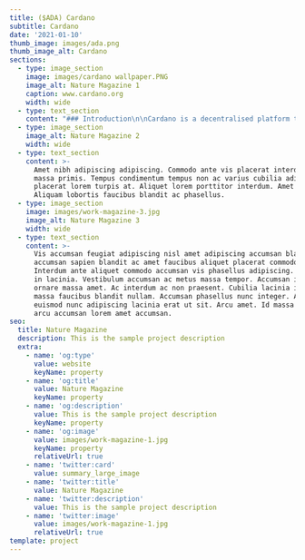 ```yaml
---
title: ($ADA) Cardano
subtitle: Cardano
date: '2021-01-10'
thumb_image: images/ada.png
thumb_image_alt: Cardano
sections:
  - type: image_section
    image: images/cardano wallpaper.PNG
    image_alt: Nature Magazine 1
    caption: www.cardano.org
    width: wide
  - type: text_section
    content: "### Introduction\n\nCardano is a decentralised platform that will allow complex programmable transfers of value in a secure and scalable fashion. It is one of the first blockchains to be built in the highly secure Haskell programming language. Cardano is developing a\_[smart contract platform](https://www.coingecko.com/en/categories/29)\_which seeks to deliver more advanced features than any protocol previously developed. It is the first blockchain platform to evolve out of a scientific philosophy and a research-first driven approach. The development team consists of a large global collective of expert engineers and researchers.\n\nThe Cardano project is different from other blockchain projects as it openly addresses the need for regulatory oversight whilst maintaining consumer privacy and protections through an innovative software architecture. The protocol features a layered blockchain software stack that is flexible, scalable, and is being developed with the most rigorous academic and commercial software standards in the industry.\n\nCardano will use a democratic governance system that allows the project to evolve over time, and fund itself sustainably through a visionary treasury system.\n\n\_\n\n### Technological Innovation\n\n\nCardano is the first protocol to incorporate Ouroboros, the groundbreaking\_[proof of stake algorithm](https://www.coingecko.com/en?hashing_algorithm=Proof+of+Stake\\&view=market). The IOHK team employed a “first-principles” approach, driven by peer-reviewed academic research to build Cardano from the ground up.\n\nThe result of this collaborative effort is the first cryptocurrency to be based in Haskell code, which focuses on industrial strength product that delivers the resilience necessary for mission-critical systems, in this case, securing investment.\n\nCardano’s multi-layer protocol performs advanced functions, and has a settlement layer that is elegantly linked to a control layer. The settlement layer will have a unit of account, while the control layer will run smart contracts and will be programmed to recognize identity, assisting compliance (and allowing blacklisting, for instance).\n\nThe protocol is geared towards protecting privacy rights of users, while also taking into account the needs of regulators. In doing so, Cardano is the first protocol to balance these requirements in a nuanced and effective way, pioneering a new approach for cryptocurrencies.\n\nThe system is also designed to allow upgrade through soft forks, enabling it to adapt to changing needs and evolve quickly, when required. A treasury system is also being installed that will ensure the sustainability of the protocol.\n\nCardano is built in the spirit of collaboration by being completely open source and patent-free. Engineered for efficiency and scalability, the Cardano ecosystem will develop into the most complete cryptocurrency ever constructed.\n\n\_\n\n### Conceptual Innovation\n\ni. Privacy and regulation\nThe original\_[Bitcoin](https://www.coingecko.com/en/coins/bitcoin)\_blockchain was meant to be a way for individuals to transact directly and anonymously with each other outside the control of banks and governments. This guarantees privacy in financial dealings, a fundamental individual right, but full anonymity can be counterproductive. Today most blockchain projects look to further either the aims of privacy or of regulation. To be effective globally, we think our blockchain must ‘square the circle’ by finding the right mix of individual privacy protection and provision for regulatory control.\n\nii. Governance\nPublic, decentralized blockchain projects rely on crowd-based governance models. This allows for democratic control of the network by its participants, which is essential to building truly decentralised economies. However, if they are not carefully designed, such governance can go awry. Both the Bitcoin and\_[Ethereum](https://www.coingecko.com/en/coins/ethereum)\_communities have experienced devastating schisms on the question of how to upgrade their networks – in Ethereum's case already causing a split. The Cardano blockchain has an airtight governance model that allow the community to democratically take clear and binding decisions.\n\niii. Funding\nThe Cardano blockchain has sophisticated maintenance and development needs and is able to adequately fund itself, both in terms of running costs and new investment.\n\n\_\n\n### The Token: ADA\_\n\n\nEvery blockchain project has a token of value commonly referred to as a cryptocurrency. Ada is the cryptocurrency on the Cardano blockchain. With Ada, holders can send value between friends, pay for a good or service, deposit funds on an exchange, or enter an application. To perform a transfer on the settlement layer requires you own Ada, or acquire Ada through an exchange. It will also be the native token to be used in applications built on the computation layer.\n\n\_\n\n### The Wallet:\_[Daedalus](https://daedaluswallet.io/)\n\n\nEach cryptocurrency requires a “wallet” to store Ada. Typically this wallet is a software application that can be installed on any computer or smartphone. Daedalus is a highly engineered wallet with advanced security features that was developed by\_[IOHK](https://iohk.io/)\_specifically for the Cardano blockchain and protects your assets with the most advanced cryptography. In the future, Daedalus will not only support Ada, but other cryptocurrencies such as Bitcoin,\_[Ethereum Classic](https://www.coingecko.com/en/coins/ethereum-classic)\_and many more.\n\n\_\n\n## The\_[Cardano Foundation](https://cardanofoundation.org/en/)\n\n\nThe Cardano Foundation’s core mission is to standardise, protect and promote the Cardano Protocol technology. The Cardano Foundation acts as a supervisory and educational body for Cardano. Our mission is to:\n\n1\\. Standardise, protect and promote the Cardano Protocol and its applications\n2\\. Be a community hub offering authoritative, timely information about the technology and Cardano’s wide-ranging potential\n3\\. Liaise and influence government and regulatory bodies, form strategic partnerships with businesses, enterprises and other open source projects and aid the creation of formal software standards for Cardano, a crucial feature for its long term success and critical in adoption and government engagement\n\nAreas of Focus:\n1\\. Cardano Protocol - We function as an objective standards body for the Cardano protocol as it evolves over time.\n2\\. Cardano community - We support, grow and help educate the Cardano blockchain community.\n3\\. Cardano ecosystem - We work to expand and protect the Cardano ecosystem. This includes promoting Cardano as a platform for commercial entities and serving as an objective organization for enterprises interested in joining Cardano.\n4\\. Serving the wider blockchain community - We aim to influence and progress the emerging commercial and legislative landscape for blockchain technology and cryptocurrencies in general. We proactively approach government and regulatory bodies and form strategic partnerships with businesses, enterprises and other open-source projects.\n\n\_\n\n### IOHK\n\n\nFounded in 2015 by\_[Charles Hoskinson](https://iohk.io/team/charles-hoskinson/)\_and\_[Jeremy Wood](https://iohk.io/team/jeremy-wood/), IOHK is a world-class engineering and technology company committed to using peer-to-peer innovations to provide financial services to three billion people that don’t have them. The group is contracted to design, build, and maintain Cardano through to 2020.\n"
  - type: image_section
    image_alt: Nature Magazine 2
    width: wide
  - type: text_section
    content: >-
      Amet nibh adipiscing adipiscing. Commodo ante vis placerat interdum massa
      massa primis. Tempus condimentum tempus non ac varius cubilia adipiscing
      placerat lorem turpis at. Aliquet lorem porttitor interdum. Amet lacus.
      Aliquam lobortis faucibus blandit ac phasellus.
  - type: image_section
    image: images/work-magazine-3.jpg
    image_alt: Nature Magazine 3
    width: wide
  - type: text_section
    content: >-
      Vis accumsan feugiat adipiscing nisl amet adipiscing accumsan blandit
      accumsan sapien blandit ac amet faucibus aliquet placerat commodo.
      Interdum ante aliquet commodo accumsan vis phasellus adipiscing. Ornare a
      in lacinia. Vestibulum accumsan ac metus massa tempor. Accumsan in lacinia
      ornare massa amet. Ac interdum ac non praesent. Cubilia lacinia interdum
      massa faucibus blandit nullam. Accumsan phasellus nunc integer. Accumsan
      euismod nunc adipiscing lacinia erat ut sit. Arcu amet. Id massa aliquet
      arcu accumsan lorem amet accumsan.
seo:
  title: Nature Magazine
  description: This is the sample project description
  extra:
    - name: 'og:type'
      value: website
      keyName: property
    - name: 'og:title'
      value: Nature Magazine
      keyName: property
    - name: 'og:description'
      value: This is the sample project description
      keyName: property
    - name: 'og:image'
      value: images/work-magazine-1.jpg
      keyName: property
      relativeUrl: true
    - name: 'twitter:card'
      value: summary_large_image
    - name: 'twitter:title'
      value: Nature Magazine
    - name: 'twitter:description'
      value: This is the sample project description
    - name: 'twitter:image'
      value: images/work-magazine-1.jpg
      relativeUrl: true
template: project
---
```


